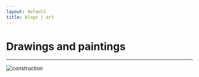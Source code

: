 ```yaml
---
layout: default
title: blogs | art
---
```


# Drawings and paintings

----

![construction][]

[construction]: {{site.baseurl}}/_data/images/construction.png
